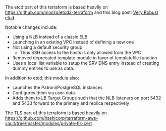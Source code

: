 The etcd part of this terraform is based heavily on https://github.com/monzo/etcd3-terraform and this blog
post: [Very Robust etcd](https://monzo.com/blog/2017/11/29/very-robust-etcd/)

Notable changes include:
* Using a NLB instead of a classic ELB
* Launching in an existing VPC instead of defining a new one
* Not using a default security group
  - Thus SSH access to the hosts is only allowed from the VPC
* Removed deprecated template module in favor of templatefile function
* Uses a local list variable to setup the SRV DNS entry instead of creating
    dummy entries to use as data.

In addition to etcd, this module also:
* Launches the Patroni/PostgreSQL instances
* Configures them via user-data
* Adds them to LB Target Groups such that the NLB listeners on port 5432 and
    5433 forward to the primary and replica respectively

The TLS part of this terraform is based heavily on https://github.com/hashicorp/terraform-aws-vault/tree/master/modules/private-tls-cert
